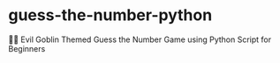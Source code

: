 # guess-the-number-python
🧟‍♂️ Evil Goblin Themed Guess the Number Game using Python Script for Beginners
